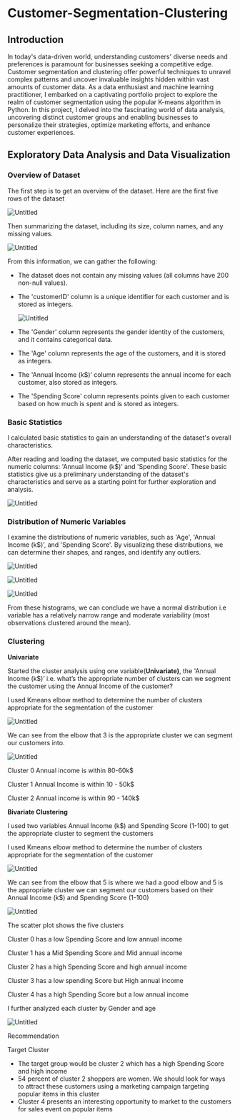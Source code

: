# Customer-Segmentation-Clustering


## Introduction

In today's data-driven world, understanding customers' diverse needs and preferences is paramount for businesses seeking a competitive edge. Customer segmentation and clustering offer powerful techniques to unravel complex patterns and uncover invaluable insights hidden within vast amounts of customer data. As a data enthusiast and machine learning practitioner, I embarked on a captivating portfolio project to explore the realm of customer segmentation using the popular K-means algorithm in Python. In this project, I delved into the fascinating world of data analysis, uncovering distinct customer groups and enabling businesses to personalize their strategies, optimize marketing efforts, and enhance customer experiences.

## Exploratory Data Analysis and Data Visualization

### Overview of Dataset

The first step is to get an overview of the dataset. Here are the first five rows of the dataset

![Untitled](https://s3-us-west-2.amazonaws.com/secure.notion-static.com/c158e077-3adc-4677-b019-df5cc84c95f3/Untitled.png)

Then summarizing the dataset, including its size, column names, and any missing values.

![Untitled](https://s3-us-west-2.amazonaws.com/secure.notion-static.com/e1911e3c-8329-4890-b62b-396034eae2e8/Untitled.png)

From this information, we can gather the following:

- The dataset does not contain any missing values (all columns have 200 non-null values).
- The 'customerID' column is a unique identifier for each customer and is stored as integers.
    
    ![Untitled](https://s3-us-west-2.amazonaws.com/secure.notion-static.com/19151295-c7a8-4173-9a97-b26be31c1025/Untitled.png)
    
- The 'Gender' column represents the gender identity of the customers, and it contains categorical data.
- The 'Age' column represents the age of the customers, and it is stored as integers.
- The 'Annual Income (k$)’ column represents the annual income for each customer, also stored as integers.
- The 'Spending Score' column represents points given to each customer based on how much is spent and is stored as integers.

### Basic Statistics

I calculated basic statistics to gain an understanding of the dataset's overall characteristics.

After reading and loading the dataset, we computed basic statistics for the numeric columns: 'Annual Income (k$)’ and 'Spending Score'. These basic statistics give us a preliminary understanding of the dataset's characteristics and serve as a starting point for further exploration and analysis.

![Untitled](https://s3-us-west-2.amazonaws.com/secure.notion-static.com/e0506d0f-52df-40ef-afcf-5029f75a6050/Untitled.png)

### Distribution of Numeric Variables

I examine the distributions of numeric variables, such as 'Age', 'Annual Income (k$)’, and 'Spending Score'. By visualizing these distributions, we can determine their shapes, and ranges, and identify any outliers.

![Untitled](https://s3-us-west-2.amazonaws.com/secure.notion-static.com/d05a1729-ed98-471e-9213-8a89b3392116/Untitled.png)

![Untitled](https://s3-us-west-2.amazonaws.com/secure.notion-static.com/f8ec4bfe-f113-4419-9e35-dcd021ec948d/Untitled.png)

![Untitled](https://s3-us-west-2.amazonaws.com/secure.notion-static.com/a361dfe3-1cb8-40ed-85b6-8c7ae3d8ef42/Untitled.png)

From these histograms, we can conclude we have a normal distribution i.e variable has a relatively narrow range and moderate variability (most observations clustered around the mean). 

### Clustering

**Univariate**

Started the cluster analysis using one variable(**Univariate)**, the 'Annual Income (k$)’ i.e. what’s the appropriate number of clusters can we segment the customer using the Annual Income of the customer? 

I used Kmeans elbow method to determine the number of clusters appropriate for the segmentation of the customer 

![Untitled](https://s3-us-west-2.amazonaws.com/secure.notion-static.com/7bbd5d03-33ae-46b9-8757-082a2d9483bd/Untitled.png)

We can see from the elbow that 3 is the appropriate cluster we can segment our customers into.

![Untitled](https://s3-us-west-2.amazonaws.com/secure.notion-static.com/9220b836-758d-4aed-930b-a04c7349eeeb/Untitled.png)

Cluster 0 Annual income  is within 80-60k$

Cluster 1 Annual Income is within 10 - 50k$

Cluster 2 Annual income is within 90 - 140k$

****Bivariate Clustering****

I used two variables Annual Income (k$) and 
Spending Score (1-100) to get the appropriate cluster to segment the customers 

I used Kmeans elbow method to determine the number of clusters appropriate for the segmentation of the customer

![Untitled](https://s3-us-west-2.amazonaws.com/secure.notion-static.com/52d25585-4172-495b-bbc2-f569b7ac70bf/Untitled.png)

We can see from the elbow that 5 is where we had a good elbow and 5 is the appropriate cluster we can segment our customers based on their Annual Income (k$) and Spending Score (1-100)

![Untitled](https://s3-us-west-2.amazonaws.com/secure.notion-static.com/133d1e26-a27c-4439-885a-204c0f3b3f45/Untitled.png)

The scatter plot shows the five clusters

Cluster 0  has a low Spending Score and low annual income

Cluster 1  has a Mid Spending Score and Mid annual income

Cluster 2  has a high Spending Score and high annual income

Cluster 3 has a low spending Score but High annual income

Cluster 4  has a high Spending Score but a low annual income

 I further analyzed each cluster by Gender and age  

![Untitled](https://s3-us-west-2.amazonaws.com/secure.notion-static.com/a81cd1a0-a1ed-4c33-85a6-298a823c3dd5/Untitled.png)

Recommendation 

Target Cluster

- The target group would be cluster 2 which has a high Spending Score and high income
- 54 percent of cluster 2 shoppers are women. We should look for ways to attract these customers using a marketing campaign targeting popular items in this cluster
- Cluster 4 presents an interesting opportunity to market to the customers for sales event on popular items
